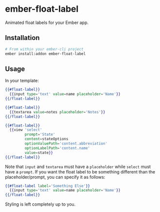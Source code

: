 # ember-float-label

Animated float labels for your Ember app.

## Installation

```bash
# From within your ember-cli project
ember install:addon ember-float-label
```

## Usage

In your template:

```hbs
{{#float-label}}
  {{input type='text' value=name placeholder='Name'}}
{{/float-label}}

{{#float-label}}
  {{textarea value=notes placeholder='Notes'}}
{{/float-label}}

{{#float-label}}
  {{view 'select'
         prompt='State'
         content=stateOptions
         optionValuePath='content.abbreviation'
         optionLabelPath='content.name'
         value=state}}
{{/float-label}}
```

Note that `input` and `textarea` must have a `placeholder` while `select` must have a `prompt`. If you want the float label to be something different than the placeholder/prompt, you can specify it as follows:

```hbs
{{#float-label label='Something Else'}}
  {{input type='text' value=name placeholder='Name'}}
{{/float-label}}
```

Styling is left completely up to you.
